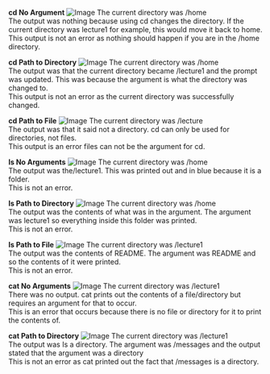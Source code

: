 **cd No Argument**
![Image](SC1.png)
The current directory was /home <br/>
The output was nothing because using cd changes the directory. If the current directory was lecture1 for example, this would move it back to home. <br/>
This output is not an error as nothing should happen if you are in the /home directory. <br/>

**cd Path to Directory**
![Image](SC2.png)
The current directory was /home <br/>
The output was that the current directory became /lecture1 and the prompt was updated. This was because the argument is what the directory was changed to. <br/>
This output is not an error as the current directory was successfully changed. <br/>

**cd Path to File**
![Image](SC3.png)
The current directory was /lecture <br/>
The output was that it said not a directory. cd can only be used for directories, not files.<br/>
This output is an error files can not be the argument for cd. <br/>

**ls No Arguments**
![Image](SC4.png)
The current directory was /home <br/>
The output was the/lecture1. This was printed out and in blue because it is a folder. <br/>
This is not an error. <br/>

**ls Path to Directory**
![Image](SC5.png)
The current directory was /home <br/>
The output was the contents of what was in the argument. The argument was lecture1 so everything inside this folder was printed. <br/>
This is not an error. <br/>

**ls Path to File**
![Image](SC6.png)
The current directory was /lecture1 <br/>
The output was the contents of README. The argument was README and so the contents of it were printed. <br/>
This is not an error. <br/>

**cat No Arguments**
![Image](SC7.png)
The current directory was /lecture1 <br/>
There was no output. cat prints out the contents of a file/directory but requires an argument for that to occur. <br/>
This is an error that occurs because there is no file or directory for it to print the contents of. <br/>

**cat Path to Directory**
![Image](SC8.png)
The current directory was /lecture1 <br/>
The output was Is a directory. The argument was /messages and the output stated that the argument was a directory <br/>
This is not an error as cat printed out the fact that /messages is a directory. <br/>
